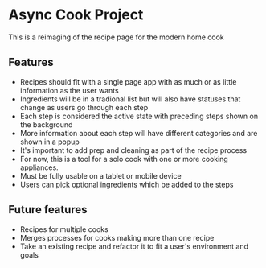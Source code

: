 # Async Cook Project

This is a reimaging of the recipe page for the modern home cook

## Features

- Recipes should fit with a single page app with as much or as little information as the user wants
- Ingredients will be in a tradional list but will also have statuses that change as users go through each step
- Each step is considered the active state with preceding steps shown on the background
- More information about each step will have different categories and are shown in a popup
- It's important to add prep and cleaning as part of the recipe process
- For now, this is a tool for a solo cook with one or more cooking appliances.
- Must be fully usable on a tablet or mobile device
- Users can pick optional ingredients which be added to the steps 

## Future features

- Recipes for multiple cooks
- Merges processes for cooks making more than one recipe 
- Take an existing recipe and refactor it to fit a user's environment and goals
